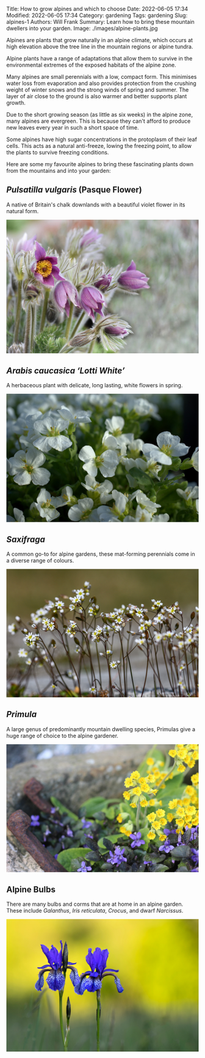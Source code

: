 Title: How to grow alpines and which to choose
Date: 2022-06-05 17:34
Modified: 2022-06-05 17:34
Category: gardening
Tags: gardening
Slug: alpines-1
Authors: Will Frank
Summary: Learn how to bring these mountain dwellers into your garden.
Image: ./images/alpine-plants.jpg

Alpines are plants that grow naturally in an alpine climate, which occurs at
high elevation above the tree line in the mountain regions or alpine tundra.

Alpine plants have a range of adaptations that allow them to survive in the
environmental extremes of the exposed habitats of the alpine zone.

Many alpines are small perennials with a low, compact form. This minimises water
loss from evaporation and also provides protection from the crushing weight of
winter snows and the strong winds of spring and summer. The layer of air close
to the ground is also warmer and better supports plant growth.

Due to the short growing season (as little as six weeks) in the alpine zone,
many alpines are evergreen. This is because they can't afford to produce new
leaves every year in such a short space of time.

Some alpines have high sugar concentrations in the protoplasm of their leaf 
cells. This acts as a natural anti-freeze, lowing the freezing point, to allow
the plants to survive freezing conditions.

Here are some my favourite alpines to bring these fascinating plants down from
the mountains and into your garden:

## _Pulsatilla vulgaris_ (Pasque Flower)

A native of Britain's chalk downlands with a beautiful violet flower in its
natural form.

![img-half-width](./images/alpines/pasque-flower.jpg)

## _Arabis caucasica ‘Lotti White’_

A herbaceous plant with delicate, long lasting, white flowers in spring.

![img-half-width](./images/alpines/arabis.jpg)

## _Saxifraga_

A common go-to for alpine gardens, these mat-forming perennials come in a
diverse range of colours.

![img-half-width](./images/alpines/saxifrage.jpg)

## _Primula_

A large genus of predominantly mountain dwelling species, Primulas give a huge
range of choice to the alpine gardener.

![img-half-width](./images/alpines/primula.jpg)

## Alpine Bulbs

There are many bulbs and corms that are at home in an alpine garden. These
include _Galanthus_, _Iris reticulata_, _Crocus_, and dwarf _Narcissus_.

![img-half-width](./images/alpines/iris.jpg)